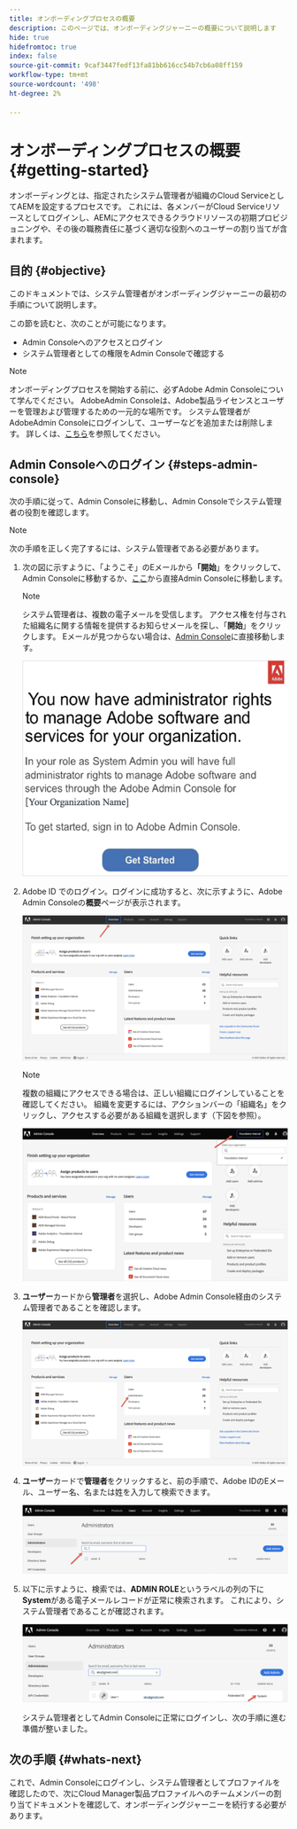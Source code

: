 ```yaml
---
title: オンボーディングプロセスの概要
description: このページでは、オンボーディングジャーニーの概要について説明します
hide: true
hidefromtoc: true
index: false
source-git-commit: 9caf3447fedf13fa81bb616cc54b7cb6a08ff159
workflow-type: tm+mt
source-wordcount: '498'
ht-degree: 2%

---
```


# オンボーディングプロセスの概要 {#getting-started}

オンボーディングとは、指定されたシステム管理者が組織のCloud ServiceとしてAEMを設定するプロセスです。 これには、各メンバーがCloud Serviceリソースとしてログインし、AEMにアクセスできるクラウドリソースの初期プロビジョニングや、その後の職務責任に基づく適切な役割へのユーザーの割り当てが含まれます。

## 目的 {#objective}

このドキュメントでは、システム管理者がオンボーディングジャーニーの最初の手順について説明します。

この節を読むと、次のことが可能になります。

* Admin Consoleへのアクセスとログイン
* システム管理者としての権限をAdmin Consoleで確認する

>[!NOTE]
>オンボーディングプロセスを開始する前に、必ずAdobe Admin Consoleについて学んでください。 AdobeAdmin Consoleは、Adobe製品ライセンスとユーザーを管理および管理するための一元的な場所です。 システム管理者がAdobeAdmin Consoleにログインして、ユーザーなどを追加または削除します。 詳しくは、[こちら](https://experienceleague.adobe.com/docs/experience-manager-cloud-service/onboarding/onboarding-concepts/admin-console.html?lang=en)を参照してください。


## Admin Consoleへのログイン {#steps-admin-console}

次の手順に従って、Admin Consoleに移動し、Admin Consoleでシステム管理者の役割を確認します。

>[!NOTE]
>次の手順を正しく完了するには、システム管理者である必要があります。

1. 次の図に示すように、「ようこそ」のEメールから&#x200B;**「開始**」をクリックして、Admin Consoleに移動するか、[ここ](https://adminconsole.adobe.com)から直接Admin Consoleに移動します。

   >[!NOTE]
   >システム管理者は、複数の電子メールを受信します。 アクセス権を付与された組織名に関する情報を提供するお知らせメールを探し、「**開始**」をクリックします。 Eメールが見つからない場合は、[Admin Console](https://adminconsole.adobe.com/)に直接移動します。

   ![](/help/onboarding/onboarding-journey/assets/sys-admin-getstarted.png)

1. Adobe ID でのログイン。ログインに成功すると、次に示すように、Adobe Admin Consoleの&#x200B;**概要**&#x200B;ページが表示されます。

   ![](/help/onboarding/onboarding-journey/assets/get-started1.png)

   >[!NOTE]
   >複数の組織にアクセスできる場合は、正しい組織にログインしていることを確認してください。 組織を変更するには、アクションバーの「組織名」をクリックし、アクセスする必要がある組織を選択します（下図を参照）。

   ![](/help/onboarding/onboarding-journey/assets/admin-console-orgswitch.png)

1. **ユーザー**&#x200B;カードから&#x200B;**管理者**&#x200B;を選択し、Adobe Admin Console経由のシステム管理者であることを確認します。

   ![](/help/onboarding/onboarding-journey/assets/get-started2.png)

1. **ユーザー**&#x200B;カードで&#x200B;**管理者**&#x200B;をクリックすると、前の手順で、Adobe IDのEメール、ユーザー名、名または姓を入力して検索できます。

   ![](/help/onboarding/onboarding-journey/assets/get-started3.png)

1. 以下に示すように、検索では、**ADMIN ROLE**&#x200B;というラベルの列の下に&#x200B;**System**&#x200B;がある電子メールレコードが正常に検索されます。 これにより、システム管理者であることが確認されます。

   ![](/help/onboarding/onboarding-journey/assets/get-started4.png)

   システム管理者としてAdmin Consoleに正常にログインし、次の手順に進む準備が整いました。

## 次の手順 {#whats-next}

これで、Admin Consoleにログインし、システム管理者としてプロファイルを確認したので、次にCloud Manager製品プロファイルへのチームメンバーの割り当てドキュメントを確認して、オンボーディングジャーニーを続行する必要があります。

